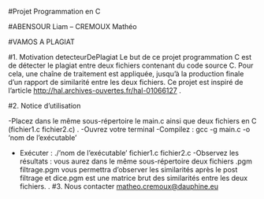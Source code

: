 

#Projet Programmation en C

#ABENSOUR Liam – CREMOUX Mathéo

#VAMOS A PLAGIAT


#1. Motivation
detecteurDePlagiat
Le but de ce projet programmation C est de détecter le plagiat entre deux fichiers contenant du code source C. Pour cela, une chaîne de traitement est appliquée, jusqu’à la production finale d’un rapport de similarité entre les deux fichiers.  Ce projet est inspiré de l’article http://hal.archives-ouvertes.fr/hal-01066127 .

#2. Notice d’utilisation

-Placez dans le même sous-répertoire le main.c ainsi que deux fichiers en C (fichier1.c fichier2.c) .
-Ouvrez votre terminal 
-Compilez : gcc -g main.c -o ‘nom de l’exécutable’
- Exécuter : ./’nom de l’exécutable’  fichier1.c   fichier2.c
-Observez les résultats : vous aurez dans le même sous-répertoire deux fichiers .pgm filtrage.pgm vous permettra d’observer les similarités après le post filtrage et dice.pgm est une  matrice brut des similarités entre les deux fichiers.
.
#3. Nous contacter
matheo.cremoux@dauphine.eu
